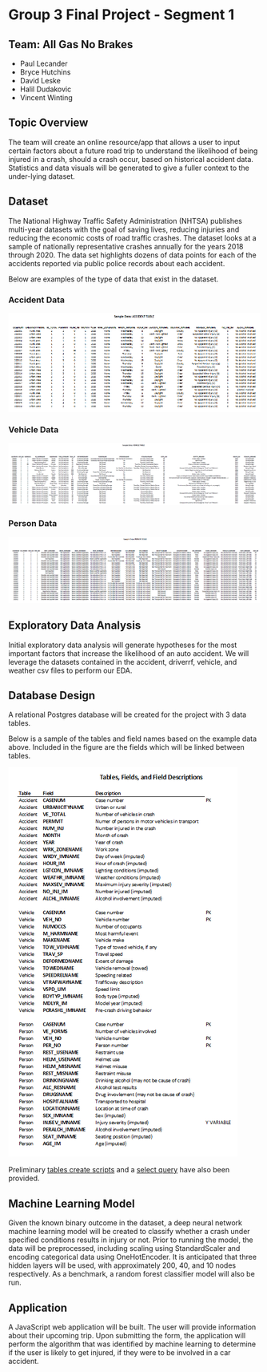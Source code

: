# **Group 3 Final Project - Segment 1**
## **Team: All Gas No Brakes**
 - Paul Lecander
 - Bryce Hutchins
 - David Leske
 - Halil Dudakovic
 - Vincent Winting

## **Topic Overview**
The team will create an online resource/app that allows a user to input certain factors about a future road trip to understand the likelihood of being injured in a crash, should a crash occur, based on historical accident data. Statistics and data visuals will be generated to give a fuller context to the under-lying dataset.

## **Dataset**
The National Highway Traffic Safety Administration (NHTSA) publishes multi-year datasets with the goal of saving lives, reducing injuries and reducing the economic costs of road traffic crashes. The dataset looks at a sample of nationally representative crashes annually for the years 2018 through 2020. The data set highlights dozens of data points for each of the accidents reported via public police records about each accident.

Below are examples of the type of data that exist in the dataset.

### Accident Data
![Accident table](Resources/Sample%20Data%20-%20Accident%20Table.png)

### Vehicle Data
![Vehicle Table](Resources/Sample%20Data%20-%20Vehicle%20Table.png)

### Person Data
![Person Table](Resources/Sample%20Data%20-%20Person%20Table.png)


## **Exploratory Data Analysis**
Initial exploratory data analysis will generate hypotheses for the most important factors that increase the likelihood of an auto accident. We will leverage the datasets contained in the accident, driverrf, vehicle, and weather csv files to perform our EDA.

## **Database Design**
A relational Postgres database will be created for the project with 3 data tables.

Below is a sample of the tables and field names based on the example data above. Included in the figure are the fields which will be linked between tables.

![Table and Fields](Resources/Table%20and%20Fields.png)

Preliminary [tables create scripts](database/tables.sql) and a [select query](database/featuresQuery.sql) have also been provided.

## **Machine Learning Model**
Given the known binary outcome in the dataset, a deep neural network machine learning model will be created to classify whether a crash under specified conditions results in injury or not. Prior to running the model, the data will be preprocessed, including scaling using StandardScaler and encoding categorical data using OneHotEncoder. It is anticipated that three hidden layers will be used, with approximately 200, 40, and 10 nodes respectively. As a benchmark, a random forest classifier model will also be run.

## Application
A JavaScript web application will be built. The user will provide information about their upcoming trip. Upon submitting the form, the application will perform the algorithm that was identified by machine learning to determine if the user is likely to get injured, if they were to be involved in a car accident.
